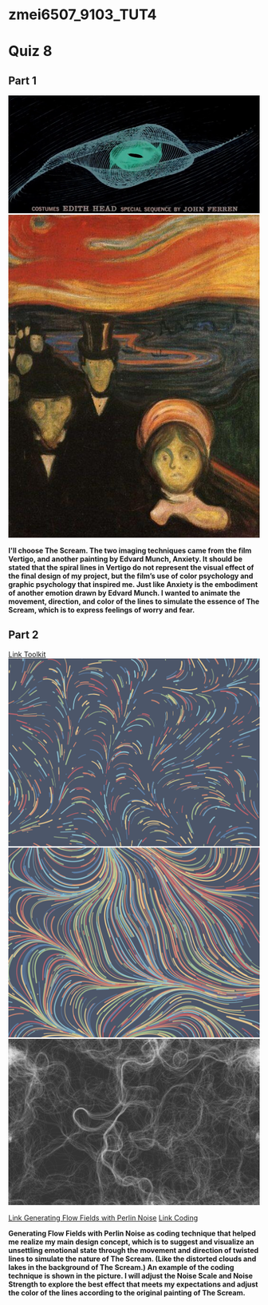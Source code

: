 # zmei6507_9103_TUT4

# Quiz 8
## Part 1

![An image of Vertigo](readmeImages/9103Vertigo.png)
![An image of Anxiety](readmeImages/Anxiety.jpeg)

**I'll choose The Scream. The two imaging techniques came from the film Vertigo, and another painting by Edvard Munch, Anxiety. It should be stated that the spiral lines in Vertigo do not represent the visual effect of the final design of my project, but the film’s use of color psychology and graphic psychology that inspired me. Just like Anxiety is the embodiment of another emotion drawn by Edvard Munch. I wanted to animate the movement, direction, and color of the lines to simulate the essence of The Scream, which is to express feelings of worry and fear.**

## Part 2
[Link Toolkit](https://github.com/vharivinay/Flow-field-using-noise)
![An image of Sample 1](readmeImages/9103Sample1.png)
![An image of Sample 2](readmeImages/9103Sample2.png)
![An image of Sample 3](readmeImages/9103Sample3.png)

[Link Generating Flow Fields with Perlin Noise](https://vharivinay.xyz/generative/flowfiled/)
[Link Coding](https://editor.p5js.org/codingtrain/sketches/vDcIAbfg7)

**Generating Flow Fields with Perlin Noise as coding technique that helped me realize my main design concept, which is to suggest and visualize an unsettling emotional state through the movement and direction of twisted lines to simulate the nature of The Scream. (Like the distorted clouds and lakes in the background of The Scream.) An example of the coding technique is shown in the picture. I will adjust the Noise Scale and Noise Strength to explore the best effect that meets my expectations and adjust the color of the lines according to the original painting of The Scream.**
